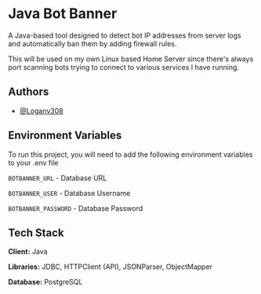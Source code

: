 
# Java Bot Banner

A Java-based tool designed to detect bot IP addresses from server logs and automatically ban them by adding firewall rules.

This will be used on my own Linux based Home Server since there's always port scanning bots trying to connect to various services I have running. 


## Authors

- [@Loganv308](https://www.github.com/Loganv308)


## Environment Variables

To run this project, you will need to add the following environment variables to your .env file

`BOTBANNER_URL` - Database URL

`BOTBANNER_USER` - Database Username

`BOTBANNER_PASSWORD` - Database Password


## Tech Stack

**Client:** Java

**Libraries:** JDBC, HTTPClient (API), JSONParser, ObjectMapper

**Database:** PostgreSQL
